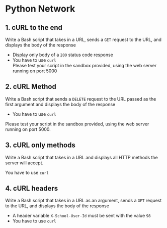 # Python Network

## 1. cURL to the end

Write a Bash script that takes in a URL, sends a `GET` request to the URL, and displays the body of the response

- Display only body of a `200` status code response
- You have to use `curl`  
Please test your script in the sandbox provided, using the web server running on port 5000

## 2. cURL Method
Write a Bash script that sends a `DELETE` request to the URL passed as the first argument and displays the body of the response

- You have to use `curl`

Please test your script in the sandbox provided, using the web server running on port 5000.

## 3. cURL only methods
Write a Bash script that takes in a URL and displays all HTTP methods the server will accept.

You have to use `curl`

## 4. cURL headers
Write a Bash script that takes in a URL as an argument, sends a `GET` request to the URL, and displays the body of the response
- A header variable `X-School-User-Id` must be sent with the value `98`
- You have to use `curl`